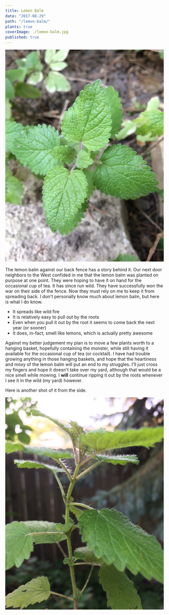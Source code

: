 ```yaml
---
title: Lemon Balm
date: "2017-08-29"
path: "/lemon-balm/"
plants: true
coverImage: ./lemon-balm.jpg
published: true
---
```


![Top view of lemon balm in Milwaukee, Wisconsin](./lemon-balm.jpg)

The lemon balm against our back fence has a story behind it. Our next door neighbors to the West confided in me that the lemon balm was planted on purpose at one point. They were hoping to have it on hand for the occasional cup of tea. It has since run wild. They have successfully won the war on their side of the fence. Now they must rely on me to keep it from spreading back. I don't personally know much about lemon balm, but here is what I do know.

* It spreads like wild fire
* It is relatively easy to pull out by the roots
* Even when you pull it out by the root it seems to come back the next year (or sooner)
* It does, in-fact, smell like lemons, which is actually pretty awesome

Against my better judgement my plan is to move a few plants worth to a hanging basket, hopefully containing the monster, while still having it available for the occasional cup of tea (or cocktail). I have had trouble growing anything in those hanging baskets, and hope that the heartiness and moxy of the lemon balm will put an end to my struggles. I'll just cross my fingers and hope it doesn't take over my yard, although that would be a nice smell while mowing. I **will** continue ripping it out by the roots whenever I see it in the wild (my yard) however.

Here is another shot of it from the side.

![Side angle of lemon balm in Milwaukee, Wisconsin](./lemon-balm-2.jpg)
